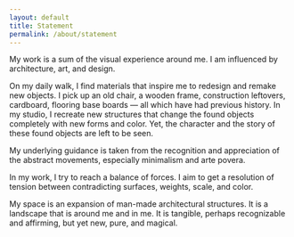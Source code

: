 ```yaml
---
layout: default
title: Statement
permalink: /about/statement
---
```


My work is a sum of the visual experience around me. I am influenced by architecture, art, and design.

On my daily walk, I find materials that inspire me to redesign and remake new objects. I pick up an old chair, a wooden frame, construction leftovers, cardboard, flooring base boards — all which have had previous history. In my studio, I recreate new structures that change the found objects completely with new forms and color. Yet, the character and the story of these found objects are left to be seen.

My underlying guidance is taken from the recognition and appreciation of the abstract movements, especially minimalism and arte povera.

In my work, I try to reach a balance of forces. I aim to get a resolution of tension between contradicting surfaces, weights, scale, and color.

My space is an expansion of man-made architectural structures. It is a landscape that is around me and in me. It is tangible, perhaps recognizable and affirming, but yet new, pure, and magical.
